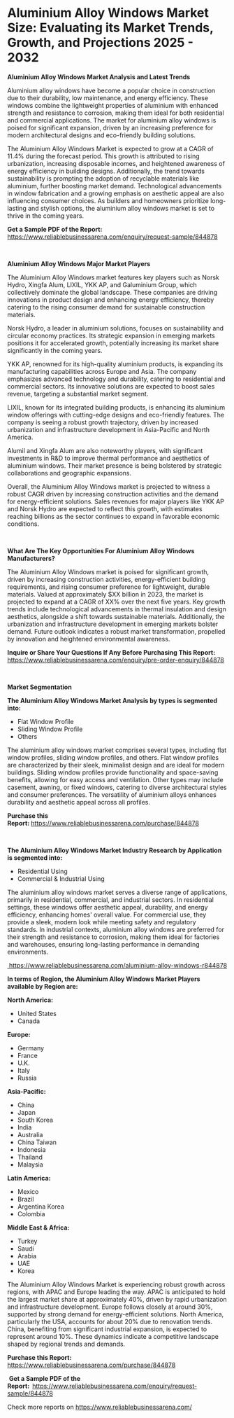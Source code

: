 <p><h1>Aluminium Alloy Windows Market Size: Evaluating its Market Trends, Growth, and Projections 2025 - 2032</h1></p><p><strong>Aluminium Alloy Windows Market Analysis and Latest Trends</strong></p>
<p><p>Aluminium alloy windows have become a popular choice in construction due to their durability, low maintenance, and energy efficiency. These windows combine the lightweight properties of aluminium with enhanced strength and resistance to corrosion, making them ideal for both residential and commercial applications. The market for aluminium alloy windows is poised for significant expansion, driven by an increasing preference for modern architectural designs and eco-friendly building solutions. </p><p>The Aluminium Alloy Windows Market is expected to grow at a CAGR of 11.4% during the forecast period. This growth is attributed to rising urbanization, increasing disposable incomes, and heightened awareness of energy efficiency in building designs. Additionally, the trend towards sustainability is prompting the adoption of recyclable materials like aluminium, further boosting market demand. Technological advancements in window fabrication and a growing emphasis on aesthetic appeal are also influencing consumer choices. As builders and homeowners prioritize long-lasting and stylish options, the aluminium alloy windows market is set to thrive in the coming years.</p></p>
<p><strong>Get a Sample PDF of the Report:&nbsp;</strong> <a href="https://www.reliablebusinessarena.com/enquiry/request-sample/844878?utm_campaign=3506&utm_medium=2&utm_source=Github&utm_content=ia&utm_term=31032025&utm_id=aluminium-alloy-windows">https://www.reliablebusinessarena.com/enquiry/request-sample/844878</a></p>
<p>&nbsp;</p>
<p><strong>Aluminium Alloy Windows Major Market Players</strong></p>
<p><p>The Aluminium Alloy Windows market features key players such as Norsk Hydro, Xingfa Alum, LIXIL, YKK AP, and Galuminium Group, which collectively dominate the global landscape. These companies are driving innovations in product design and enhancing energy efficiency, thereby catering to the rising consumer demand for sustainable construction materials.</p><p>Norsk Hydro, a leader in aluminium solutions, focuses on sustainability and circular economy practices. Its strategic expansion in emerging markets positions it for accelerated growth, potentially increasing its market share significantly in the coming years.</p><p>YKK AP, renowned for its high-quality aluminium products, is expanding its manufacturing capabilities across Europe and Asia. The company emphasizes advanced technology and durability, catering to residential and commercial sectors. Its innovative solutions are expected to boost sales revenue, targeting a substantial market segment.</p><p>LIXIL, known for its integrated building products, is enhancing its aluminium window offerings with cutting-edge designs and eco-friendly features. The company is seeing a robust growth trajectory, driven by increased urbanization and infrastructure development in Asia-Pacific and North America.</p><p>Alumil and Xingfa Alum are also noteworthy players, with significant investments in R&D to improve thermal performance and aesthetics of aluminium windows. Their market presence is being bolstered by strategic collaborations and geographic expansions.</p><p>Overall, the Aluminium Alloy Windows market is projected to witness a robust CAGR driven by increasing construction activities and the demand for energy-efficient solutions. Sales revenues for major players like YKK AP and Norsk Hydro are expected to reflect this growth, with estimates reaching billions as the sector continues to expand in favorable economic conditions.</p></p>
<p>&nbsp;</p>
<p><strong>What Are The Key Opportunities For Aluminium Alloy Windows Manufacturers?</strong></p>
<p><p>The Aluminium Alloy Windows market is poised for significant growth, driven by increasing construction activities, energy-efficient building requirements, and rising consumer preference for lightweight, durable materials. Valued at approximately $XX billion in 2023, the market is projected to expand at a CAGR of XX% over the next five years. Key growth trends include technological advancements in thermal insulation and design aesthetics, alongside a shift towards sustainable materials. Additionally, the urbanization and infrastructure development in emerging markets bolster demand. Future outlook indicates a robust market transformation, propelled by innovation and heightened environmental awareness.</p></p>
<p><strong>Inquire or Share Your Questions If Any Before Purchasing This Report:</strong> <a href="https://www.reliablebusinessarena.com/enquiry/pre-order-enquiry/844878?utm_campaign=3506&utm_medium=2&utm_source=Github&utm_content=ia&utm_term=31032025&utm_id=aluminium-alloy-windows">https://www.reliablebusinessarena.com/enquiry/pre-order-enquiry/844878</a></p>
<p>&nbsp;</p>
<p><strong>Market Segmentation</strong></p>
<p><strong>The Aluminium Alloy Windows Market Analysis by types is segmented into:</strong></p>
<p><ul><li>Flat Window Profile</li><li>Sliding Window Profile</li><li>Others</li></ul></p>
<p><p>The aluminium alloy windows market comprises several types, including flat window profiles, sliding window profiles, and others. Flat window profiles are characterized by their sleek, minimalist design and are ideal for modern buildings. Sliding window profiles provide functionality and space-saving benefits, allowing for easy access and ventilation. Other types may include casement, awning, or fixed windows, catering to diverse architectural styles and consumer preferences. The versatility of aluminium alloys enhances durability and aesthetic appeal across all profiles.</p></p>
<p><strong>Purchase this Report:&nbsp;</strong><a href="https://www.reliablebusinessarena.com/purchase/844878?utm_campaign=3506&utm_medium=2&utm_source=Github&utm_content=ia&utm_term=31032025&utm_id=aluminium-alloy-windows">https://www.reliablebusinessarena.com/purchase/844878</a></p>
<p>&nbsp;</p>
<p><strong>The Aluminium Alloy Windows Market Industry Research by Application is segmented into:</strong></p>
<p><ul><li>Residential Using</li><li>Commercial & Industrial Using</li></ul></p>
<p><p>The aluminium alloy windows market serves a diverse range of applications, primarily in residential, commercial, and industrial sectors. In residential settings, these windows offer aesthetic appeal, durability, and energy efficiency, enhancing homes' overall value. For commercial use, they provide a sleek, modern look while meeting safety and regulatory standards. In industrial contexts, aluminium alloy windows are preferred for their strength and resistance to corrosion, making them ideal for factories and warehouses, ensuring long-lasting performance in demanding environments.</p></p>
<p><a href="https://www.reliablebusinessarena.com/aluminium-alloy-windows-r844878?utm_campaign=3506&utm_medium=2&utm_source=Github&utm_content=ia&utm_term=31032025&utm_id=aluminium-alloy-windows">&nbsp;https://www.reliablebusinessarena.com/aluminium-alloy-windows-r844878</a></p>
<p><strong>In terms of Region, the Aluminium Alloy Windows Market Players available by Region are:</strong></p>
<p>
    <p> <strong> North America: </strong>
        <ul>
            <li>United States</li>
            <li>Canada</li>
        </ul>
        </p> 
    <p> <strong> Europe: </strong>
        <ul>
            <li>Germany</li>
            <li>France</li>
            <li>U.K.</li>
            <li>Italy</li>
            <li>Russia</li>
        </ul>
        </p> 
    <p> <strong> Asia-Pacific: </strong>
        <ul>
            <li>China</li>
            <li>Japan</li>
            <li>South Korea</li>
            <li>India</li>
            <li>Australia</li>
            <li>China Taiwan</li>
            <li>Indonesia</li>
            <li>Thailand</li>
            <li>Malaysia</li>
        </ul>
        </p> 
    <p> <strong> Latin America: </strong>
        <ul>
            <li>Mexico</li>
            <li>Brazil</li>
            <li>Argentina Korea</li>
            <li>Colombia</li>
        </ul>
        </p> 
    <p> <strong> Middle East & Africa: </strong>
        <ul>
            <li>Turkey</li>
            <li>Saudi</li>
            <li>Arabia</li>
            <li>UAE</li>
            <li>Korea</li>
        </ul>
    </p>
    </p>
<p><p>The Aluminium Alloy Windows Market is experiencing robust growth across regions, with APAC and Europe leading the way. APAC is anticipated to hold the largest market share at approximately 40%, driven by rapid urbanization and infrastructure development. Europe follows closely at around 30%, supported by strong demand for energy-efficient solutions. North America, particularly the USA, accounts for about 20% due to renovation trends. China, benefiting from significant industrial expansion, is expected to represent around 10%. These dynamics indicate a competitive landscape shaped by regional trends and demands.</p></p>
<p><strong>Purchase this Report: </strong><a href="https://www.reliablebusinessarena.com/purchase/844878?utm_campaign=3506&utm_medium=2&utm_source=Github&utm_content=ia&utm_term=31032025&utm_id=aluminium-alloy-windows">https://www.reliablebusinessarena.com/purchase/844878</a></p>
<p>&nbsp;<strong>Get a Sample PDF of the Report:&nbsp;&nbsp;</strong><a href="https://www.reliablebusinessarena.com/enquiry/request-sample/844878?utm_campaign=3506&utm_medium=2&utm_source=Github&utm_content=ia&utm_term=31032025&utm_id=aluminium-alloy-windows">https://www.reliablebusinessarena.com/enquiry/request-sample/844878</a></p>
<p><strong></strong></p>
<p>Check more reports on <a href="https://www.reliablebusinessarena.com/?utm_campaign=3506&utm_medium=2&utm_source=Github&utm_content=ia&utm_term=31032025&utm_id=aluminium-alloy-windows">https://www.reliablebusinessarena.com/</a></p>